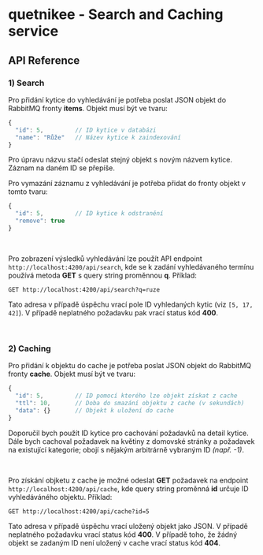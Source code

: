 # **quetnikee** - Search and Caching service
## API Reference
### 1) Search
Pro přidání kytice do vyhledávání je potřeba poslat JSON objekt do RabbitMQ fronty **items**. Objekt musí být ve tvaru:
```js
{
  "id": 5,         // ID kytice v databázi
  "name": "Růže"   // Název kytice k zaindexování
}
```
Pro úpravu názvu stačí odeslat stejný objekt s novým názvem kytice. Záznam na daném ID se přepíše.

Pro vymazání záznamu z vyhledávání je potřeba přidat do fronty objekt v tomto tvaru:
```js
{
  "id": 5,         // ID kytice k odstranění
  "remove": true
}
```

&nbsp;

Pro zobrazení výsledků vyhledávání lze použít API endpoint `http://localhost:4200/api/search`, kde se k zadání vyhledávaného termínu používá metoda **GET** s query string proměnnou **q**. Příklad:
```
GET http://localhost:4200/api/search?q=ruze
```
Tato adresa v případě úspěchu vrací pole ID vyhledaných kytic (viz `[5, 17, 42]`). V případě neplatného požadavku pak vrací status kód **400**.

&nbsp;

### 2) Caching
Pro přidání k objektu do cache je potřeba poslat JSON objekt do RabbitMQ fronty **cache**. Objekt musí být ve tvaru:
```js
{
  "id": 5,         // ID pomocí kterého lze objekt získat z cache
  "ttl": 10,       // Doba do smazání objektu z cache (v sekundách)
  "data": {}       // Objekt k uložení do cache
}
```
Doporučil bych použít ID kytice pro cachování požadavků na detail kytice. Dále bych cachoval požadavek na květiny z domovské stránky a požadavek na existující kategorie; obojí s nějakým arbitrárně vybraným ID *(např. -1)*.

&nbsp;

Pro získání objketu z cache je možné odeslat **GET** požadavek na endpoint `http://localhost:4200/api/cache`, kde query string proměnná **id** určuje ID vyhledáváného objektu. Příklad:
```
GET http://localhost:4200/api/cache?id=5
```
Tato adresa v případě úspěchu vrací uložený objekt jako JSON. V případě neplatného požadavku vrací status kód **400**. V případě toho, že žádný objekt se zadaným ID není uložený v cache vrací status kód **404**.
